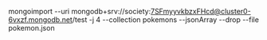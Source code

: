 mongoimport --uri mongodb+srv://society:7SFmyyvkbzxFHcd@cluster0-6vxzf.mongodb.net/test -j 4 --collection pokemons  --jsonArray  --drop --file pokemon.json
